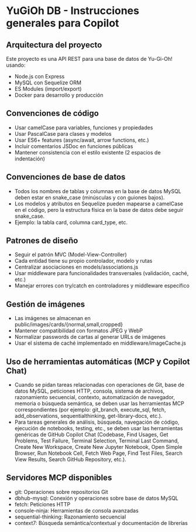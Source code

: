 # YuGiOh DB - Instrucciones generales para Copilot

## Arquitectura del proyecto
Este proyecto es una API REST para una base de datos de Yu-Gi-Oh! usando:
- Node.js con Express
- MySQL con Sequelize ORM
- ES Modules (import/export)
- Docker para desarrollo y producción

## Convenciones de código
- Usar camelCase para variables, funciones y propiedades
- Usar PascalCase para clases y modelos
- Usar ES6+ features (async/await, arrow functions, etc.)
- Incluir comentarios JSDoc en funciones públicas
- Mantener consistencia con el estilo existente (2 espacios de indentación)

## Convenciones de base de datos
- Todos los nombres de tablas y columnas en la base de datos MySQL deben estar en snake_case (minúsculas y con guiones bajos).
- Los modelos y atributos en Sequelize pueden mapearse a camelCase en el código, pero la estructura física en la base de datos debe seguir snake_case.
- Ejemplo: la tabla card, columna card_type, etc.

## Patrones de diseño
- Seguir el patrón MVC (Model-View-Controller)
- Cada entidad tiene su propio controlador, modelo y rutas
- Centralizar asociaciones en models/associations.js
- Usar middleware para funcionalidades transversales (validación, caché, etc.)
- Manejar errores con try/catch en controladores y middleware específico

## Gestión de imágenes
- Las imágenes se almacenan en public/images/cards/{normal,small,cropped}
- Mantener compatibilidad con formatos JPEG y WebP
- Normalizar passwords de cartas al generar URLs de imágenes
- Usar el sistema de caché implementado en middleware/imageCache.js

## Uso de herramientas automáticas (MCP y Copilot Chat)
- Cuando se pidan tareas relacionadas con operaciones de Git, base de datos MySQL, peticiones HTTP, consola, sistema de archivos, razonamiento secuencial, contexto, automatización de navegador, memoria o búsqueda semántica, se deben usar las herramientas MCP correspondientes (por ejemplo: git_branch, execute_sql, fetch, add_observations, sequentialthinking, get-library-docs, etc.).
- Para tareas generales de análisis, búsqueda, navegación de código, ejecución de notebooks, testing, etc., se deben usar las herramientas genéricas de GitHub Copilot Chat (Codebase, Find Usages, Get Problems, Test Failure, Terminal Selection, Terminal Last Command, Create New Workspace, Create New Jupyter Notebook, Open Simple Browser, Run Notebook Cell, Fetch Web Page, Find Test Files, Search View Results, Search GitHub Repository, etc.).

## Servidores MCP disponibles
- git: Operaciones sobre repositorios Git
- dbhub-mysql: Conexión y operaciones sobre base de datos MySQL
- fetch: Peticiones HTTP
- console-ninja: Herramientas de consola avanzadas
- sequential-thinking: Razonamiento secuencial
- context7: Búsqueda semántica/contextual y documentación de librerías